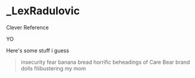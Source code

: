 # _LexRadulovic
Clever Reference


YO

Here's some stuff i guess

>insecurity
>fear
>banana bread
>horrific beheadings of Care Bear brand dolls
>filibustering my mom
